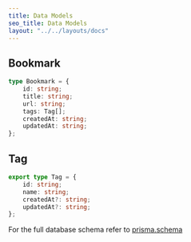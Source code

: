 ```yaml
---
title: Data Models
seo_title: Data Models
layout: "../../layouts/docs"
---
```


## Bookmark

```typescript
type Bookmark = {
	id: string;
	title: string;
	url: string;
	tags: Tag[];
	createdAt: string;
	updatedAt: string;
};
```

## Tag

```typescript
export type Tag = {
	id: string;
	name: string;
	createdAt?: string;
	updatedAt?: string;
};
```

For the full database schema refer to [prisma.schema](https://github.com/arn4v/bookmarky/blob/main/prisma/schema.prisma)

